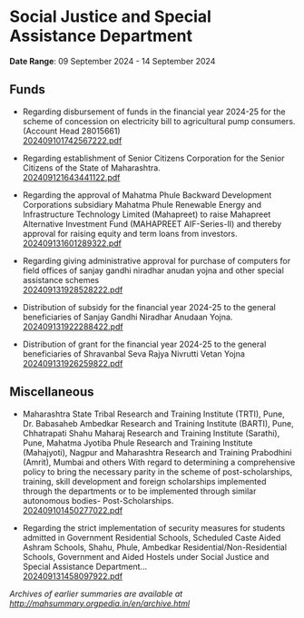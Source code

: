# Social Justice and Special Assistance Department

**Date Range**: 09 September 2024 - 14 September 2024


## Funds
- Regarding disbursement of funds in the financial year 2024-25 for the scheme of concession on electricity bill to agricultural pump consumers. (Account Head 28015661)\
  [202409101742567222.pdf](https://gr.maharashtra.gov.in/Site/Upload/Government%20Resolutions/English/202409101742567222.pdf)

- Regarding establishment of Senior Citizens Corporation for the Senior Citizens of the State of Maharashtra.\
  [202409121643441122.pdf](https://gr.maharashtra.gov.in/Site/Upload/Government%20Resolutions/English/202409121643441122.pdf)

- Regarding the approval of Mahatma Phule Backward Development Corporations subsidiary Mahatma Phule Renewable Energy and Infrastructure Technology Limited (Mahapreet) to raise Mahapreet Alternative Investment Fund (MAHAPREET AIF-Series-II) and thereby approval for raising equity and term loans from investors.\
  [202409131601289322.pdf](https://gr.maharashtra.gov.in/Site/Upload/Government%20Resolutions/English/202409131601289322.pdf)

- Regarding giving administrative approval for purchase of computers for field offices of sanjay gandhi niradhar anudan yojna and other special assistance schemes\
  [202409131928528222.pdf](https://gr.maharashtra.gov.in/Site/Upload/Government%20Resolutions/English/202409131928528222.pdf)

- Distribution of subsidy for the financial year 2024-25 to the general beneficiaries of Sanjay Gandhi Niradhar Anudaan Yojna.\
  [202409131922288422.pdf](https://gr.maharashtra.gov.in/Site/Upload/Government%20Resolutions/English/202409131922288422.pdf)

- Distribution of grant for the financial year 2024-25 to the general beneficiaries of Shravanbal Seva Rajya Nivrutti Vetan Yojna\
  [202409131926259822.pdf](https://gr.maharashtra.gov.in/Site/Upload/Government%20Resolutions/English/202409131926259822.pdf)

## Miscellaneous
- Maharashtra State Tribal Research and Training Institute (TRTI), Pune, Dr. Babasaheb Ambedkar Research and Training Institute (BARTI), Pune, Chhatrapati Shahu Maharaj Research and Training Institute (Sarathi), Pune, Mahatma Jyotiba Phule Research and Training Institute (Mahajyoti), Nagpur and Maharashtra Research and Training Prabodhini (Amrit), Mumbai and others With regard to determining a comprehensive policy to bring the necessary parity in the scheme of post-scholarships, training, skill development and foreign scholarships implemented through the departments or to be implemented through similar autonomous bodies- Post-Scholarships.\
  [202409101450277022.pdf](https://gr.maharashtra.gov.in/Site/Upload/Government%20Resolutions/English/202409101450277022.pdf)

- Regarding the strict implementation of security measures for students admitted in Government Residential Schools, Scheduled Caste Aided Ashram Schools, Shahu, Phule, Ambedkar Residential/Non-Residential Schools, Government and Aided Hostels under Social Justice and Special Assistance Department...\
  [202409131458097922.pdf](https://gr.maharashtra.gov.in/Site/Upload/Government%20Resolutions/English/202409131458097922.pdf)


*Archives of earlier summaries are available at http://mahsummary.orgpedia.in/en/archive.html*